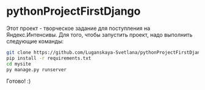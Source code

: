 # pythonProjectFirstDjango
Этот проект - творческое задание для поступления на Яндекс.Интенсивы.
Для того, чтобы запустить проект, надо выполнить следующие команды:
```bash
git clone https://github.com/Luganskaya-Svetlana/pythonProjectFirstDjango
pip install -r requirements.txt
cd mysite
py manage.py runserver
```

Готово! :)
